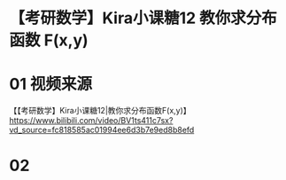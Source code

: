 # 【考研数学】Kira小课糖12 教你求分布函数 F(x,y) 



# 01 视频来源

【【考研数学】Kira小课糖12|教你求分布函数F(x,y)】https://www.bilibili.com/video/BV1ts411c7sx?vd_source=fc818585ac01994ee6d3b7e9ed8b8efd



# 02 